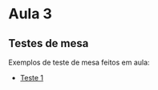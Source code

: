 # Aula 3

## Testes de mesa

Exemplos de teste de mesa feitos em aula:

- [Teste 1](teste-de-mesa-1.md)

